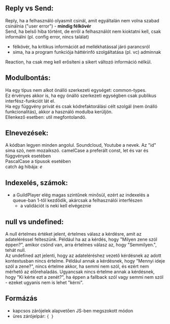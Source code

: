 ## Reply vs Send:
Reply, ha a felhasználó olyasmit csinál, amit egyáltalán nem volna szabad csinálnia ("user error") - **mindig félkövér**  
Send, ha belső hiba történt, de erről a felhasználót nem kioktatni kell, csak informálni (pl. config error, nincs találat)
- félkövér, ha kritikus információt ad mellékhatással járó parancsról
- sima, ha a program funkciója háttérinfó szolgáltatása (pl. vc) adminnak

Reaction, ha csak meg kell erősíteni a sikert változó információ nélkül.  
## Modulbontás:
Ha egy típus nem alkot önálló szerkezeti egységet: common-types.  
Ez érvényes akkor is, ha egy önálló szerkezeti egységben csak publikus interfész-funkciót lát el.  
Ha egy függvény privát és csak kódrefaktorálási célt szolgál (nem önálló funkcionalitás), akkor a használó modulba kerüljön.  
Ellenkező esetben: util megfontolandó.
## Elnevezések:
A kódban legyen minden angolul.
Soundcloud, Youtube a nevek.
Az "id" sima szó, nem mozaikszó.
camelCase a preferált const, let és var és függvények esetében  
PascalCase a típusok esetében  
catch ág hibája: _e_
## Indexelés, számok:
- a GuildPlayer elég magas szintűnek minősül, ezért az indexelés a queue-ban 1-től kezdődik, akárcsak a felhasználói interfészen
  - a validációt is neki kell elvégeznie
## null vs undefined:
A null értelmes értéket jelent, értelmes válasz a kérdésre, amit az adateléréssel felteszünk. Például ha az a kérdés, hogy "Milyen zene szól éppen?", amikor csönd van, arra értelmes válasz az, hogy "Semmilyen.", tehát null.  
Az undefined azt jelenti, hogy az adateléréshez vezető kérdésnek az adott kontextusban nincs értelme. Például annak a kérdésnek, hogy "Mennyi ideje szól a zene?", nincs értelme akkor, ha semmi nem szól, és ezért nem mérhető az előrehaladás. Ugyancsak nincs értelme annak a kérdésnek, hogy "Ki kérte ezt a zenét?", ha éppen a fallback szól vagy semmi nem szól - ezeket ugyanis nem is lehet "kérni".
## Formázás
- kapcsos zárójelek alapvetően JS-ben megszokott módon
- üres zárójelpár: `{ }`